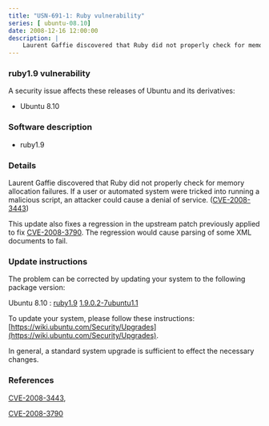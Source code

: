 ```yaml
---
title: "USN-691-1: Ruby vulnerability"
series: [ ubuntu-08.10]
date: 2008-12-16 12:00:00
description: |
    Laurent Gaffie discovered that Ruby did not properly check for memory allocation failures. If a user or automated system were tricked into running a malicious script, an attacker could cause a denial of service. ([CVE-2008-3443](http://people.ubuntu.com/~ubuntu-security/cve/CVE-2008-3443))
--- 
```

 
### ruby1.9 vulnerability

A security issue affects these releases of Ubuntu and its derivatives:

* Ubuntu 8.10

### Software description

* ruby1.9 

### Details

Laurent Gaffie discovered that Ruby did not properly check for memory allocation failures. If a user or automated system were tricked into running a malicious script, an attacker could cause a denial of service. ([CVE-2008-3443](http://people.ubuntu.com/~ubuntu-security/cve/CVE-2008-3443))

This update also fixes a regression in the upstream patch previously applied to fix [CVE-2008-3790](http://people.ubuntu.com/~ubuntu-security/cve/CVE-2008-3790). The regression would cause parsing of some XML documents to fail. 

### Update instructions

The problem can be corrected by updating your system to the following package version:

Ubuntu 8.10
 : [ruby1.9](https://launchpad.net/ubuntu/+source/ruby1.9) <span> [1.9.0.2-7ubuntu1.1](https://launchpad.net/ubuntu/+source/ruby1.9/1.9.0.2-7ubuntu1.1) </span> 

To update your system, please follow these instructions: [https://wiki.ubuntu.com/Security/Upgrades](https://wiki.ubuntu.com/Security/Upgrades).

In general, a standard system upgrade is sufficient to effect the necessary changes. 

### References

 [CVE-2008-3443](http://people.ubuntu.com/~ubuntu-security/cve/CVE-2008-3443), 

 [CVE-2008-3790](http://people.ubuntu.com/~ubuntu-security/cve/CVE-2008-3790)
 
